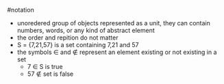  #notation 
- unoredered group of objects represented as a unit, they can contain numbers, words, or any kind of abstract element
- the order and repition do not matter
- S = {7,21,57} is a set containing 7,21 and 57
- the symbols $\in$ and $\not \in$ represent an element existing or not existing in a set
	- 7 $\in$ S is true 
	- 57 $\not \in$ set is false
